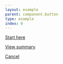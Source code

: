 ```yaml
---
layout: example
parent: component.button
type: example
index: 0
---
```


<div class="ds_button-group">
<a href="#" class="ds_button  ds_button--small" data-button="button-ACTION">Start here</a><br />

<a href="#" class="ds_button  ds_button--small  ds_button--max  ds_button--secondary" data-button="button-ACTION">View summary</a><br />

<a href="#" class="ds_button  ds_button--small  ds_button--fixed  ds_button--cancel" data-button="button-ACTION">Cancel</a>
</div>
